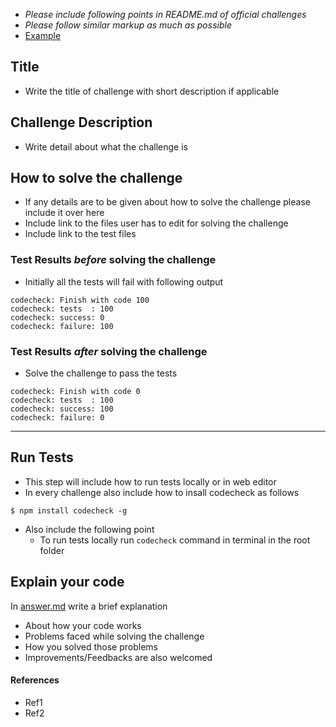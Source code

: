 - *Please include following points in README.md of official challenges*
- *Please follow similar markup as much as possible*
- [Example](https://github.com/code-check/fizzbuzz/blob/c++/README.md)

## Title 
- Write the title of challenge with short description if applicable

## Challenge Description
- Write detail about what the challenge is 

## How to solve the challenge 
- If any details are to be given about how to solve the challenge please include it over here
- Include link to the files user has to edit for solving the challenge 
- Include link to the test files 

### Test Results *before* solving the challenge  
- Initially all the tests will fail with following output
```
codecheck: Finish with code 100
codecheck: tests  : 100
codecheck: success: 0
codecheck: failure: 100
```

### Test Results *after* solving the challenge
- Solve the challenge to pass the tests
```
codecheck: Finish with code 0
codecheck: tests  : 100
codecheck: success: 100
codecheck: failure: 0
```

--- --- ---

## Run Tests
- This step will include how to run tests locally or in web editor
- In every challenge also include how to insall codecheck as follows
```
$ npm install codecheck -g
```
- Also include the following point
  - To run tests locally run `codecheck` command in terminal in the root folder 

## Explain your code
In [answer.md](answer.md) write a brief explanation 
- About how your code works
- Problems faced while solving the challenge
- How you solved those problems
- Improvements/Feedbacks are also welcomed

#### References
- Ref1
- Ref2
  
